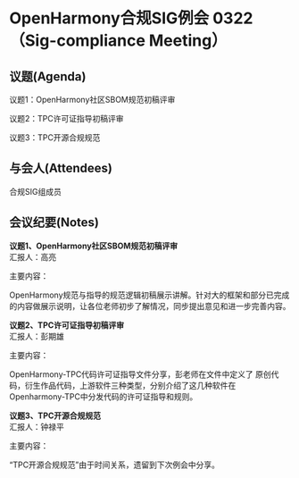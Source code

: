 # OpenHarmony合规SIG例会 0322（Sig-compliance Meeting）

## 议题(Agenda)

议题1：OpenHarmony社区SBOM规范初稿评审

议题2：TPC许可证指导初稿评审

议题3：TPC开源合规规范

## 与会人(Attendees)

合规SIG组成员

## 会议纪要(Notes)

**议题1、OpenHarmony社区SBOM规范初稿评审**  
汇报人：高亮 

主要内容：

OpenHarmony规范与指导的规范逻辑初稿展示讲解。针对大的框架和部分已完成的内容做展示说明，让各位老师初步了解情况，同步提出意见和进一步完善内容。


**议题2、TPC许可证指导初稿评审**  
汇报人：彭期雄  

主要内容：

OpenHarmony-TPC代码许可证指导文件分享，彭老师在文件中定义了 原创代码，衍生作品代码，上游软件三种类型，分别介绍了这几种软件在Openharmony-TPC中分发代码的许可证指导和规则。

**议题3、TPC开源合规规范**  
汇报人：钟禄平  

主要内容：

“TPC开源合规规范”由于时间关系，遗留到下次例会中分享。
